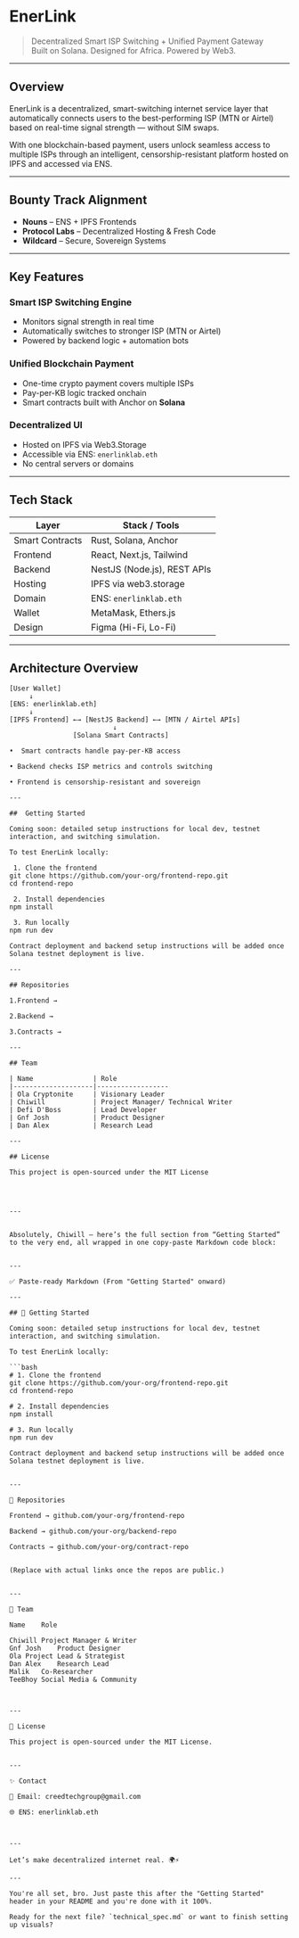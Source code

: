 #  EnerLink

> Decentralized Smart ISP Switching + Unified Payment Gateway  
> Built on Solana. Designed for Africa. Powered by Web3.

---

##  Overview

EnerLink is a decentralized, smart-switching internet service layer that automatically connects users to the best-performing ISP (MTN or Airtel) based on real-time signal strength — without SIM swaps.

With one blockchain-based payment, users unlock seamless access to multiple ISPs through an intelligent, censorship-resistant platform hosted on IPFS and accessed via ENS.

---

##  Bounty Track Alignment

-  **Nouns** – ENS + IPFS Frontends  
-  **Protocol Labs** – Decentralized Hosting & Fresh Code  
-  **Wildcard** – Secure, Sovereign Systems

---

##  Key Features

###  Smart ISP Switching Engine  
- Monitors signal strength in real time  
- Automatically switches to stronger ISP (MTN or Airtel)  
- Powered by backend logic + automation bots

###  Unified Blockchain Payment  
- One-time crypto payment covers multiple ISPs  
- Pay-per-KB logic tracked onchain  
- Smart contracts built with Anchor on **Solana**

###  Decentralized UI  
- Hosted on IPFS via Web3.Storage  
- Accessible via ENS: `enerlinklab.eth`  
- No central servers or domains

---

##  Tech Stack

| Layer            | Stack / Tools               |
|------------------|-----------------------------|
| Smart Contracts  | Rust, Solana, Anchor        |
| Frontend         | React, Next.js, Tailwind    |
| Backend          | NestJS (Node.js), REST APIs |
| Hosting          | IPFS via web3.storage       |
| Domain           | ENS: `enerlinklab.eth`      |
| Wallet           | MetaMask, Ethers.js         |
| Design           | Figma (Hi-Fi, Lo-Fi)        |

---

##  Architecture Overview

```plaintext
[User Wallet]
     ↓
[ENS: enerlinklab.eth]
     ↓
[IPFS Frontend] ←→ [NestJS Backend] ←→ [MTN / Airtel APIs]
                          ↓
                [Solana Smart Contracts]

•  Smart contracts handle pay-per-KB access

• Backend checks ISP metrics and controls switching

• Frontend is censorship-resistant and sovereign

---

##  Getting Started

Coming soon: detailed setup instructions for local dev, testnet interaction, and switching simulation.

To test EnerLink locally:

 1. Clone the frontend
git clone https://github.com/your-org/frontend-repo.git
cd frontend-repo

 2. Install dependencies
npm install

 3. Run locally
npm run dev

Contract deployment and backend setup instructions will be added once Solana testnet deployment is live.

---

## Repositories

1.Frontend →

2.Backend →

3.Contracts →

---

## Team

| Name               | Role           
|--------------------|------------------
| Ola Cryptonite     | Visionary Leader 
| Chiwill            | Project Manager/ Technical Writer 
| Defi D'Boss        | Lead Developer 
| Gnf Josh           | Product Designer 
| Dan Alex           | Research Lead 

---

## License

This project is open-sourced under the MIT License




---


Absolutely, Chiwill — here’s the full section from “Getting Started” to the very end, all wrapped in one copy-paste Markdown code block:


---

✅ Paste-ready Markdown (From "Getting Started" onward)

---

## 🚀 Getting Started

Coming soon: detailed setup instructions for local dev, testnet interaction, and switching simulation.

To test EnerLink locally:

```bash
# 1. Clone the frontend
git clone https://github.com/your-org/frontend-repo.git
cd frontend-repo

# 2. Install dependencies
npm install

# 3. Run locally
npm run dev

Contract deployment and backend setup instructions will be added once Solana testnet deployment is live.


---

📂 Repositories

Frontend → github.com/your-org/frontend-repo

Backend → github.com/your-org/backend-repo

Contracts → github.com/your-org/contract-repo


(Replace with actual links once the repos are public.)


---

👥 Team

Name	Role

Chiwill	Project Manager & Writer
Gnf Josh	Product Designer
Ola	Project Lead & Strategist
Dan Alex	Research Lead
Malik	Co-Researcher
TeeBhoy	Social Media & Community



---

📜 License

This project is open-sourced under the MIT License.


---

✨ Contact

📧 Email: creedtechgroup@gmail.com

🌐 ENS: enerlinklab.eth



---

Let’s make decentralized internet real. 🌍⚡

---

You're all set, bro. Just paste this after the "Getting Started" header in your README and you're done with it 100%.

Ready for the next file? `technical_spec.md` or want to finish setting up visuals?

